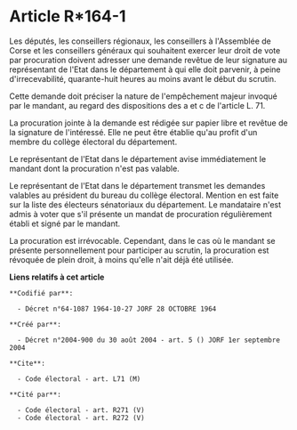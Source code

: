 # Article R*164-1

Les députés, les conseillers régionaux, les conseillers à l'Assemblée de Corse et les conseillers généraux qui souhaitent
exercer leur droit de vote par procuration doivent adresser une demande revêtue de leur signature au représentant de l'Etat
dans le département à qui elle doit parvenir, à peine d'irrecevabilité, quarante-huit heures au moins avant le début du
scrutin.

Cette demande doit préciser la nature de l'empêchement majeur invoqué par le mandant, au regard des dispositions des a et c
de l'article L. 71.

La procuration jointe à la demande est rédigée sur papier libre et revêtue de la signature de l'intéressé. Elle ne peut être
établie qu'au profit d'un membre du collège électoral du département.

Le représentant de l'Etat dans le département avise immédiatement le mandant dont la procuration n'est pas valable.

Le représentant de l'Etat dans le département transmet les demandes valables au président du bureau du collège électoral.
Mention en est faite sur la liste des électeurs sénatoriaux du département. Le mandataire n'est admis à voter que s'il
présente un mandat de procuration régulièrement établi et signé par le mandant.

La procuration est irrévocable. Cependant, dans le cas où le mandant se présente personnellement pour participer au scrutin,
la procuration est révoquée de plein droit, à moins qu'elle n'ait déjà été utilisée.

**Liens relatifs à cet article**

	**Codifié par**:

	  - Décret n°64-1087 1964-10-27 JORF 28 OCTOBRE 1964

	**Créé par**:

	  - Décret n°2004-900 du 30 août 2004 - art. 5 () JORF 1er septembre 2004

	**Cite**:

	  - Code électoral - art. L71 (M)

	**Cité par**:

	  - Code électoral - art. R271 (V)
	  - Code électoral - art. R272 (V)
